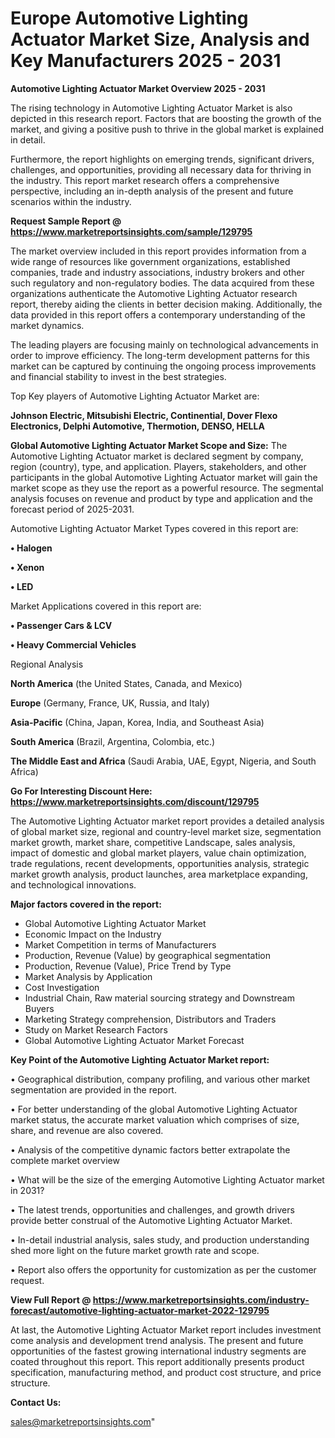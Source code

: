 # Europe Automotive Lighting Actuator Market Size, Analysis and Key Manufacturers 2025 - 2031

<Strong> Automotive Lighting Actuator Market Overview 2025 - 2031</strong>

The rising technology in Automotive Lighting Actuator Market is also depicted in this research report. Factors that are boosting the growth of the market, and giving a positive push to thrive in the global market is explained in detail.

Furthermore, the report highlights on emerging trends, significant drivers, challenges, and opportunities, providing all necessary data for thriving in the industry. This report market research offers a comprehensive perspective, including an in-depth analysis of the present and future scenarios within the industry.

<strong>Request Sample Report @ <a href=https://www.marketreportsinsights.com/sample/129795>https://www.marketreportsinsights.com/sample/129795</a></strong>

The market overview included in this report provides information from a wide range of resources like government organizations, established companies, trade and industry associations, industry brokers and other such regulatory and non-regulatory bodies. The data acquired from these organizations authenticate the Automotive Lighting Actuator research report, thereby aiding the clients in better decision making. Additionally, the data provided in this report offers a contemporary understanding of the market dynamics.

The leading players are focusing mainly on technological advancements in order to improve efficiency. The long-term development patterns for this market can be captured by continuing the ongoing process improvements and financial stability to invest in the best strategies.

Top Key players of Automotive Lighting Actuator Market are:

<strong>Johnson Electric, Mitsubishi Electric, Continential, Dover Flexo Electronics, Delphi Automotive, Thermotion, DENSO, HELLA</strong>

<strong><b>Global Automotive Lighting Actuator Market Scope and Size:</b></strong>
The Automotive Lighting Actuator market is declared segment by company, region (country), type, and application. Players, stakeholders, and other participants in the global Automotive Lighting Actuator market will gain the market scope as they use the report as a powerful resource. The segmental analysis focuses on revenue and product by type and application and the forecast period of 2025-2031.

Automotive Lighting Actuator Market Types covered in this report are:

<strong>• Halogen

• Xenon

• LED</strong>

Market Applications covered in this report are:

<strong>• Passenger Cars & LCV

• Heavy Commercial Vehicles</strong> 

Regional Analysis

<strong>North America</strong> (the United States, Canada, and Mexico)

<strong>Europe</strong> (Germany, France, UK, Russia, and Italy)

<strong>Asia-Pacific</strong> (China, Japan, Korea, India, and Southeast Asia)

<strong>South America</strong> (Brazil, Argentina, Colombia, etc.)

<strong>The Middle East and Africa</strong> (Saudi Arabia, UAE, Egypt, Nigeria, and South Africa)

<strong>Go For Interesting Discount Here: <a href=https://www.marketreportsinsights.com/discount/129795>https://www.marketreportsinsights.com/discount/129795</a></strong>

The Automotive Lighting Actuator market report provides a detailed analysis of global market size, regional and country-level market size, segmentation market growth, market share, competitive Landscape, sales analysis, impact of domestic and global market players, value chain optimization, trade regulations, recent developments, opportunities analysis, strategic market growth analysis, product launches, area marketplace expanding, and technological innovations.

<strong><b>Major factors covered in the report:</b></strong>
<ul>
  <li>Global Automotive Lighting Actuator Market </li>
  <li>Economic Impact on the Industry</li>
  <li>Market Competition in terms of Manufacturers</li>
  <li>Production, Revenue (Value) by geographical segmentation</li>
  <li>Production, Revenue (Value), Price Trend by Type</li>
  <li>Market Analysis by Application</li>
  <li>Cost Investigation</li>
  <li>Industrial Chain, Raw material sourcing strategy and Downstream Buyers</li>
  <li>Marketing Strategy comprehension, Distributors and Traders</li>
  <li>Study on Market Research Factors</li>
  <li>Global Automotive Lighting Actuator Market Forecast</li>
</ul>

<strong><b>Key Point of the Automotive Lighting Actuator Market report:</b></strong>

• Geographical distribution, company profiling, and various other market segmentation are provided in the report.

• For better understanding of the global Automotive Lighting Actuator market status, the accurate market valuation which comprises of size, share, and revenue are also covered.

• Analysis of the competitive dynamic factors better extrapolate the complete market overview

• What will be the size of the emerging Automotive Lighting Actuator market in 2031?

• The latest trends, opportunities and challenges, and growth drivers provide better construal of the Automotive Lighting Actuator Market.

• In-detail industrial analysis, sales study, and production understanding shed more light on the future market growth rate and scope.

• Report also offers the opportunity for customization as per the customer request.

<strong><b>View Full Report @ <a href=https://www.marketreportsinsights.com/industry-forecast/automotive-lighting-actuator-market-2022-129795>https://www.marketreportsinsights.com/industry-forecast/automotive-lighting-actuator-market-2022-129795</a></b></strong>


At last, the Automotive Lighting Actuator Market report includes investment come analysis and development trend analysis. The present and future opportunities of the fastest growing international industry segments are coated throughout this report. This report additionally presents product specification, manufacturing method, and product cost structure, and price structure.

<strong>Contact Us:</strong>

sales@marketreportsinsights.com"
